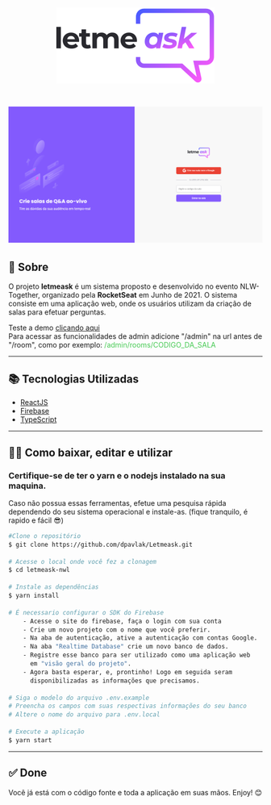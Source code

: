 <h1 align="center">
    <img src="src/assets/images/logo.svg">
</h1>
<h1>
    <img src="src/assets/images/example.png">
</h1>

## 📄 Sobre

O projeto **letmeask** é um sistema proposto e desenvolvido no evento NLW-Together, organizado pela **RocketSeat** em Junho de 2021. O sistema consiste em uma aplicação web, onde os usuários utilizam da criação de salas para efetuar perguntas.

Teste a demo <a href="https://letmeask-6d6cf.web.app">clicando aqui</a><br>
Para acessar as funcionalidades de admin adicione "/admin" na url antes de "/room", como por exemplo: <span style="color: rgb(71, 202, 84)">/admin/rooms/CODIGO_DA_SALA

---

## 📚 Tecnologias Utilizadas

- [ReactJS](https://reactjs.org)
- [Firebase](https://firebase.google.com/?hl=pt)
- [TypeScript](https://www.typescriptlang.org)

---

## 👨‍💻 Como baixar, editar e utilizar

### Certifique-se de ter o **yarn** e o **nodejs** instalado na sua maquina.

Caso não possua essas ferramentas, efetue uma pesquisa rápida dependendo do seu sistema operacional e instale-as. (fique tranquilo, é rapido e fácil 😎)

```bash
#Clone o repositório
$ git clone https://github.com/dpavlak/Letmeask.git

# Acesse o local onde você fez a clonagem
$ cd letmeask-nwl

# Instale as dependências
$ yarn install

# É necessario configurar o SDK do Firebase
    - Acesse o site do firebase, faça o login com sua conta
    - Crie um novo projeto com o nome que você preferir.
    - Na aba de autenticação, ative a autenticação com contas Google.
    - Na aba "Realtime Database" crie um novo banco de dados.
    - Registre esse banco para ser utilizado como uma aplicação web
      em "visão geral do projeto".
    - Agora basta esperar, e, prontinho! Logo em seguida seram
      disponibilizadas as informações que precisamos.

# Siga o modelo do arquivo .env.example
# Preencha os campos com suas respectivas informações do seu banco
# Altere o nome do arquivo para .env.local

# Execute a aplicação
$ yarn start
```

---

## ✅ Done

Você já está com o código fonte e toda a aplicação em suas mãos.
Enjoy! 😊
